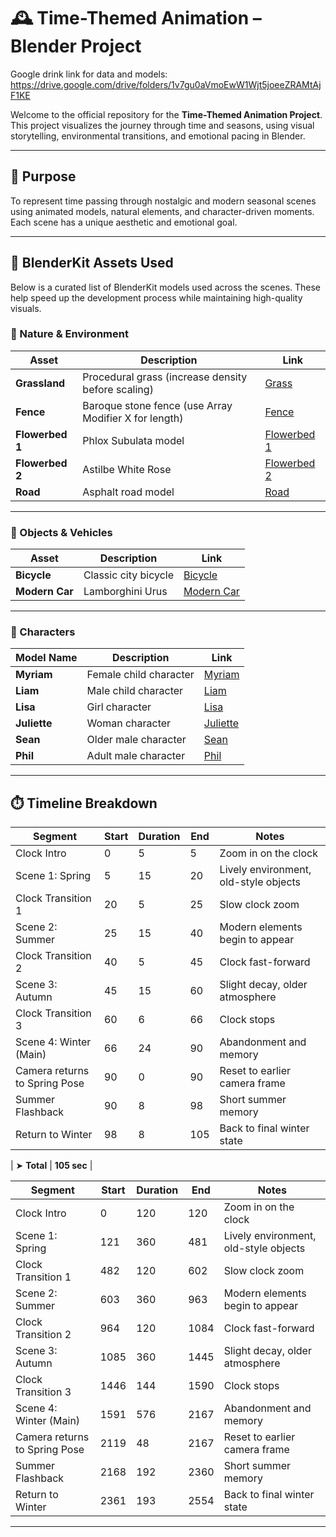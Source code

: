 # 🕰️ Time-Themed Animation – Blender Project

Google drink link for data and models: https://drive.google.com/drive/folders/1v7gu0aVmoEwW1Wjt5joeeZRAMtAjF1KE

Welcome to the official repository for the **Time-Themed Animation Project**. This project visualizes the journey through time and seasons, using visual storytelling, environmental transitions, and emotional pacing in Blender.

---

## 📌 Purpose  
To represent time passing through nostalgic and modern seasonal scenes using animated models, natural elements, and character-driven moments. Each scene has a unique aesthetic and emotional goal.

---

## 🔧 BlenderKit Assets Used  

Below is a curated list of BlenderKit models used across the scenes. These help speed up the development process while maintaining high-quality visuals.

### 🌿 Nature & Environment

| Asset | Description | Link |
|-------|-------------|------|
| **Grassland** | Procedural grass (increase density before scaling) | [Grass](https://www.blenderkit.com/get-blenderkit/9e1d0072-5ddb-4cd1-99ff-8ffe8163ad30/) |
| **Fence** | Baroque stone fence (use Array Modifier X for length) | [Fence](https://www.blenderkit.com/get-blenderkit/3fde12e8-7e3b-40ae-b9ba-0a95f3fa5df8/) |
| **Flowerbed 1** | Phlox Subulata model | [Flowerbed 1](https://www.blenderkit.com/get-blenderkit/fd4c7bcb-e7bc-4b5c-b9b1-876d1c2bcee7/) |
| **Flowerbed 2** | Astilbe White Rose | [Flowerbed 2](https://www.blenderkit.com/get-blenderkit/55ed9e1d-2ef8-4e40-b7ba-f818f09b92a0/) |
| **Road** | Asphalt road model | [Road](https://www.blenderkit.com/get-blenderkit/6a066025-3fef-4796-8721-e77a764c9291/) |

---

### 🚴 Objects & Vehicles

| Asset | Description | Link |
|-------|-------------|------|
| **Bicycle** | Classic city bicycle | [Bicycle](https://www.blenderkit.com/get-blenderkit/b6c06691-d6bc-4b24-8d62-1f5bb50898b2/) |
| **Modern Car** | Lamborghini Urus | [Modern Car](https://www.blenderkit.com/get-blenderkit/cca8ae37-17fa-45a0-a58b-0a1b44a36d4d/) |

---

### 👥 Characters

| Model Name | Description | Link |
|------------|-------------|------|
| **Myriam** | Female child character | [Myriam](https://www.blenderkit.com/get-blenderkit/c8d5f14e-f30a-4e21-a20d-2988b086a163/) |
| **Liam** | Male child character | [Liam](https://www.blenderkit.com/get-blenderkit/1ce5e061-a97a-4012-97ce-6e48d566964b/) |
| **Lisa** | Girl character | [Lisa](https://www.blenderkit.com/get-blenderkit/a1ae8feb-1acb-4d15-82c0-8d5fc8242335/) |
| **Juliette** | Woman character | [Juliette](https://www.blenderkit.com/get-blenderkit/7cb83a3d-5c64-4747-8e20-06f1937d8f8f/) |
| **Sean** | Older male character | [Sean](https://www.blenderkit.com/get-blenderkit/98afa1e9-c79c-42b4-85e3-f9bdc15afb89/) |
| **Phil** | Adult male character | [Phil](https://www.blenderkit.com/get-blenderkit/4165ed71-c34f-42d4-8424-1e2cefcab308/) |

---

## ⏱️ Timeline Breakdown

| Segment                       | Start | Duration | End | Notes                                 |
| ----------------------------- | ----- | -------- | --- | ------------------------------------- |
| Clock Intro                   | 0     | 5        | 5   | Zoom in on the clock                  |
| Scene 1: Spring               | 5     | 15       | 20  | Lively environment, old-style objects |
| Clock Transition 1            | 20    | 5        | 25  | Slow clock zoom                       |
| Scene 2: Summer               | 25    | 15       | 40  | Modern elements begin to appear       |
| Clock Transition 2            | 40    | 5        | 45  | Clock fast-forward                    |
| Scene 3: Autumn               | 45    | 15       | 60  | Slight decay, older atmosphere        |
| Clock Transition 3            | 60    | 6        | 66  | Clock stops                           |
| Scene 4: Winter (Main)        | 66    | 24       | 90  | Abandonment and memory                |
| Camera returns to Spring Pose | 90    | 0        | 90  | Reset to earlier camera frame         |
| Summer Flashback              | 90    | 8        | 98  | Short summer memory                   |
| Return to Winter              | 98    | 8        | 105 | Back to final winter state            |


| ➤ **Total**      | **105 sec** |

| Segment                       | Start | Duration | End   | Notes                                 |
| ----------------------------- | ----- | -------- | ----- | ------------------------------------- |
| Clock Intro                   | 0     | 120      | 120   | Zoom in on the clock                  |
| Scene 1: Spring               | 121   | 360      | 481   | Lively environment, old-style objects |
| Clock Transition 1            | 482   | 120      | 602   | Slow clock zoom                       |
| Scene 2: Summer               | 603   | 360      | 963   | Modern elements begin to appear       |
| Clock Transition 2            | 964   | 120      | 1084  | Clock fast-forward                    |
| Scene 3: Autumn               | 1085  | 360      | 1445  | Slight decay, older atmosphere        |
| Clock Transition 3            | 1446  | 144      | 1590  | Clock stops                           |
| Scene 4: Winter (Main)        | 1591  | 576      | 2167  | Abandonment and memory                |
| Camera returns to Spring Pose | 2119  |  48      | 2167  | Reset to earlier camera frame         |
| Summer Flashback              | 2168  | 192      | 2360  | Short summer memory                   |
| Return to Winter              | 2361  | 193      | 2554  | Back to final winter state            |

---
